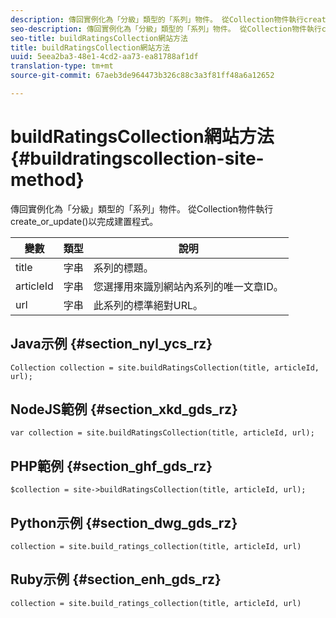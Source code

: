 ```yaml
---
description: 傳回實例化為「分級」類型的「系列」物件。 從Collection物件執行create_or_update()以完成建置程式。
seo-description: 傳回實例化為「分級」類型的「系列」物件。 從Collection物件執行create_or_update()以完成建置程式。
seo-title: buildRatingsCollection網站方法
title: buildRatingsCollection網站方法
uuid: 5eea2ba3-48e1-4cd2-aa73-ea81788af1df
translation-type: tm+mt
source-git-commit: 67aeb3de964473b326c88c3a3f81ff48a6a12652

---
```



# buildRatingsCollection網站方法{#buildratingscollection-site-method}

傳回實例化為「分級」類型的「系列」物件。 從Collection物件執行create_or_update()以完成建置程式。

| 變數 | 類型 | 說明 |
|--- |--- |--- |
| title | 字串 | 系列的標題。 |
| articleId | 字串 | 您選擇用來識別網站內系列的唯一文章ID。 |
| url | 字串 | 此系列的標準絕對URL。 |

## Java示例 {#section_nyl_ycs_rz}

```
Collection collection = site.buildRatingsCollection(title, articleId, url); 
```

## NodeJS範例 {#section_xkd_gds_rz}

```
var collection = site.buildRatingsCollection(title, articleId, url); 
```

## PHP範例 {#section_ghf_gds_rz}

```
$collection = site->buildRatingsCollection(title, articleId, url); 
```

## Python示例 {#section_dwg_gds_rz}

```
collection = site.build_ratings_collection(title, articleId, url) 
```

## Ruby示例 {#section_enh_gds_rz}

```
collection = site.build_ratings_collection(title, articleId, url) 
```

